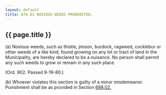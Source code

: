 ```yaml
---
layout: default 
title: 678.01 NOXIOUS WEEDS PROHIBITED.
---
```


{{ page.title }}
----------------

​(a) Noxious weeds, such as thistle, jimson, burdock, ragweed, cocklebur
or other weeds of a like kind, found growing on any lot or tract of land
in the Municipality, are hereby declared to be a nuisance. No person
shall permit any such weeds to grow or remain in any such place.

(Ord. 902. Passed 9-19-80.)

​(b) Whoever violates this section is guilty of a minor misdemeanor.
Punishment shall be as provided in Section [698.02.](38e2f631.html)
